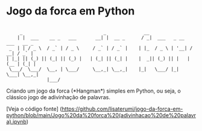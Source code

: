 # Jogo da forca em Python
<code>
     _                              _              __                           
    | |  ___    __ _   ___       __| |  __ _      / _|  ___   _ __   ___   __ _ 
 _  | | / _ \  / _` | / _ \     / _` | / _` |    | |_  / _ \ | '__| / __| / _` |
| |_| || (_) || (_| || (_) |   | (_| || (_| |    |  _|| (_) || |   | (__ | (_| |
 \___/  \___/  \__, | \___/     \__,_| \__,_|    |_|   \___/ |_|    \___| \__,_|
               |___/                                                            

</code>
Criando um jogo da forca (*Hangman*) simples em Python, ou seja, o clássico jogo de adivinhação de palavras.

[Veja o código fonte] (https://github.com/lisaterumi/jogo-da-forca-em-python/blob/main/Jogo%20da%20forca%20(adivinhacao%20de%20palavra).ipynb)
